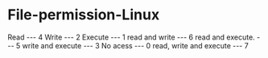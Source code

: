 # File-permission-Linux

Read                    --- 4
Write                   --- 2
Execute                 --- 1
read and write          --- 6
read and execute.       --- 5
write and execute       --- 3
No acess                --- 0
read, write and execute --- 7

